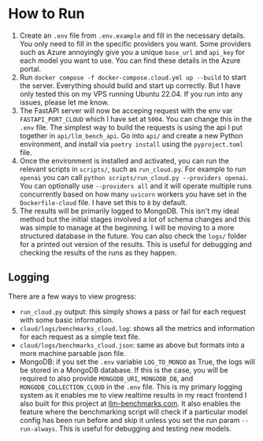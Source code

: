 # How to Run
1. Create an `.env` file from `.env.example` and fill in the necessary details. You only need to fill in the specific providers you want. Some providers such as Azure annoyingly give you a unique `base_url` and `api_key` for each model you want to use. You can find these details in the Azure portal.
2. Run `docker compose -f docker-compose.cloud.yml up --build` to start the server. Everything should build and start up correctly. But I have only tested this on my VPS running Ubuntu 22.04. If you run into any issues, please let me know.
3. The FastAPI server will now be acceping request with the env var `FASTAPI_PORT_CLOUD` which I have set at `5004`. You can change this in the `.env` file. The simplest way to build the requests is using the api I put together in `api/llm_bench_api`. Go into `api/` and create a new Python environment, and install via `poetry install` using the `pyproject.toml` file.
4. Once the environment is installed and activated, you can run the relevant scripts in `scripts/`, such as `run_cloud.py`. For example to run `openai` you can call `python scripts/run_cloud.py --providers openai`. You can optionally use `--providers all` and it will operate multiple runs concurrently based on how many `uvicorn` workers you have set in the `Dockerfile-cloud` file. I have set this to `8` by default.
5. The results will be primarily logged to MongoDB. This isn't my ideal method but the initial stages involved a lot of schema changes and this was simple to manage at the beginning. I will be moving to a more structured database in the future. You can also check the `logs/` folder for a printed out version of the results. This is useful for debugging and checking the results of the runs as they happen.


## Logging
There are a few ways to view progress:
- `run_cloud.py` output: this simply shows a pass or fail for each request with some basic information.
- `cloud/logs/benchmarks_cloud.log`: shows all the metrics and information for each request as a simple text file.
- `cloud/logs/benchmarks_cloud.json`: same as above but formats into a more machine parsable json file.
- MongoDB: if you set the `.env` variable `LOG_TO_MONGO` as True, the logs will be stored in a MongoDB database. If this is the case, you will be required to also provide `MONGODB_URI`, `MONGODB_DB`, and `MONGODB_COLLECTION_CLOUD` in the `.env` file. This is my primary logging system as it enables me to view realtime results in my react frontend I also built for this project at [llm-benchmarks.com](https://llm-benchmarks.com). It also enables the feature where the benchmarking script will check if a particular model config has been run before and skip it unless you set the run param `--run-always`. This is useful for debugging and testing new models.
